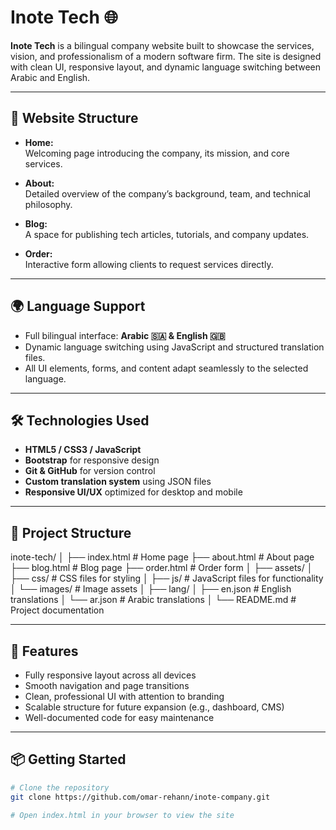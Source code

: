 # Inote Tech 🌐

**Inote Tech** is a bilingual company website built to showcase the services, vision, and professionalism of a modern software firm. The site is designed with clean UI, responsive layout, and dynamic language switching between Arabic and English.

---

## 🧩 Website Structure

- **Home:**  
  Welcoming page introducing the company, its mission, and core services.

- **About:**  
  Detailed overview of the company’s background, team, and technical philosophy.

- **Blog:**  
  A space for publishing tech articles, tutorials, and company updates.

- **Order:**  
  Interactive form allowing clients to request services directly.

---

## 🌍 Language Support

- Full bilingual interface: **Arabic 🇸🇦 & English 🇬🇧**
- Dynamic language switching using JavaScript and structured translation files.
- All UI elements, forms, and content adapt seamlessly to the selected language.

---

## 🛠️ Technologies Used

- **HTML5 / CSS3 / JavaScript**
- **Bootstrap** for responsive design
- **Git & GitHub** for version control
- **Custom translation system** using JSON files
- **Responsive UI/UX** optimized for desktop and mobile

---

## 📁 Project Structure
inote-tech/
│
├── index.html         # Home page
├── about.html         # About page
├── blog.html          # Blog page
├── order.html         # Order form
│
├── assets/
│   ├── css/           # CSS files for styling
│   ├── js/            # JavaScript files for functionality
│   └── images/        # Image assets
│
├── lang/
│   ├── en.json        # English translations
│   └── ar.json        # Arabic translations
│
└── README.md          # Project documentation


---

## 🚀 Features

- Fully responsive layout across all devices
- Smooth navigation and page transitions
- Clean, professional UI with attention to branding
- Scalable structure for future expansion (e.g., dashboard, CMS)
- Well-documented code for easy maintenance

---

## 📦 Getting Started

```bash
# Clone the repository
git clone https://github.com/omar-rehann/inote-company.git

# Open index.html in your browser to view the site